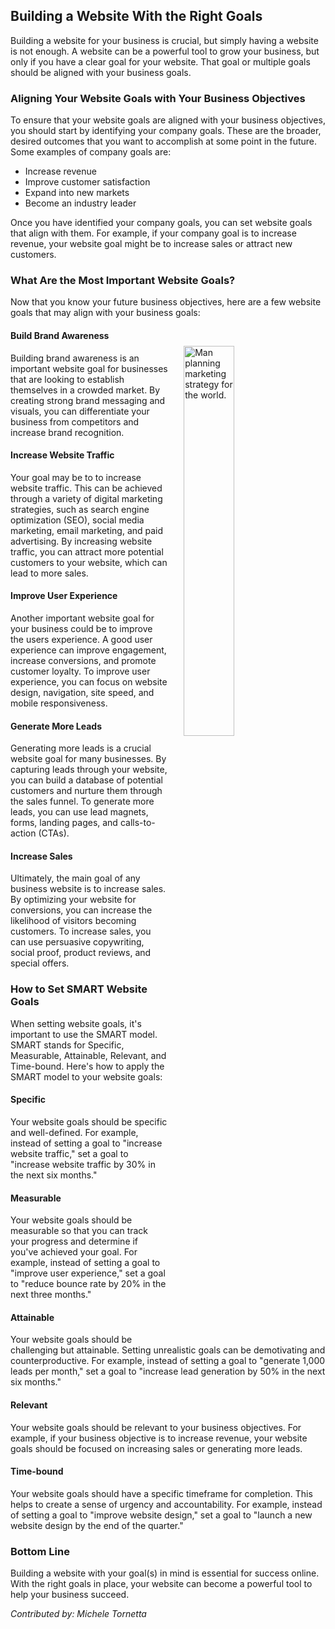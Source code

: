 ## Building a Website With the Right Goals



Building a website for your business is crucial, but simply having a website is not enough. A website can be a powerful tool to grow your business, but only if you have a clear goal for your website.  That goal or multiple goals should be aligned with your business goals. 

### Aligning Your Website Goals with Your Business Objectives

To ensure that your website goals are aligned with your business objectives, you should start by identifying your company goals. These are the broader, desired outcomes that you want to accomplish at some point in the future. Some examples of company goals are:

- Increase revenue
- Improve customer satisfaction
- Expand into new markets
- Become an industry leader

Once you have identified your company goals, you can set website goals that align with them. For example, if your company goal is to increase revenue, your website goal might be to increase sales or attract new customers.

### What Are the Most Important Website Goals?

Now that you know your future business objectives, here are a few website goals that may align with your business goals:
<div>
<img style="width: 40%; margin: 5%; float:right" src="/assets/images/blog/2023/july/marketingstrategy.png" alt="Man planning marketing strategy for the world.">

#### Build Brand Awareness

Building brand awareness is an important website goal for businesses that are looking to establish themselves in a crowded market. By creating strong brand messaging and visuals, you can differentiate your business from competitors and increase brand recognition.

#### Increase Website Traffic

Your goal may be to to increase website traffic. This can be achieved through a variety of digital marketing strategies, such as search engine optimization (SEO), social media marketing, email marketing, and paid advertising. By increasing website traffic, you can attract more potential customers to your website, which can lead to more sales.

#### Improve User Experience

Another important website goal for your business could be to improve the users experience. A good user experience can improve engagement, increase conversions, and promote customer loyalty. To improve user experience, you can focus on website design, navigation, site speed, and mobile responsiveness.

#### Generate More Leads

Generating more leads is a crucial website goal for many businesses. By capturing leads through your website, you can build a database of potential customers and nurture them through the sales funnel. To generate more leads, you can use lead magnets, forms, landing pages, and calls-to-action (CTAs).

#### Increase Sales

Ultimately, the main goal of any business website is to increase sales. By optimizing your website for conversions, you can increase the likelihood of visitors becoming customers. To increase sales, you can use persuasive copywriting, social proof, product reviews, and special offers.</div>

### How to Set SMART Website Goals

When setting website goals, it's important to use the SMART model. SMART stands for Specific, Measurable, Attainable, Relevant, and Time-bound. Here's how to apply the SMART model to your website goals:
<div>

#### Specific

Your website goals should be specific and well-defined. For example, instead of setting a goal to "increase website traffic," set a goal to "increase website traffic by 30% in the next six months."

#### Measurable

Your website goals should be measurable so that you can track your progress and determine if you've achieved your goal. For example, instead of setting a goal to "improve user experience," set a goal to "reduce bounce rate by 20% in the next three months."

#### Attainable

Your website goals should be challenging but attainable. Setting unrealistic goals can be demotivating and counterproductive. For example, instead of setting a goal to "generate 1,000 leads per month," set a goal to "increase lead generation by 50% in the next six months."

#### Relevant

Your website goals should be relevant to your business objectives. For example, if your business objective is to increase revenue, your website goals should be focused on increasing sales or generating more leads.

#### Time-bound

Your website goals should have a specific timeframe for completion. This helps to create a sense of urgency and accountability. For example, instead of setting a goal to "improve website design," set a goal to "launch a new website design by the end of the quarter."</div>

### Bottom Line

Building a website with your goal(s) in mind is essential for success online. With the right goals in place, your website can become a powerful tool to help your business succeed.

_Contributed by: Michele Tornetta_
